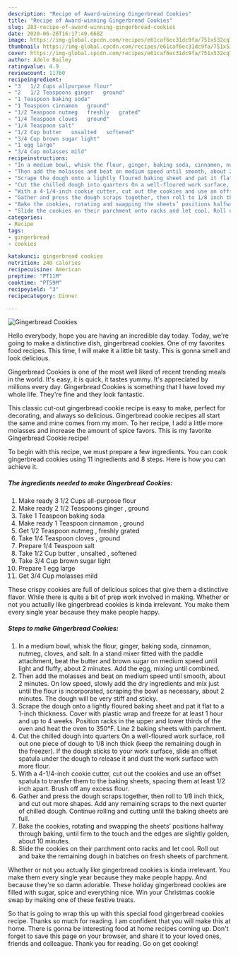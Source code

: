 ```yaml
---
description: "Recipe of Award-winning Gingerbread Cookies"
title: "Recipe of Award-winning Gingerbread Cookies"
slug: 283-recipe-of-award-winning-gingerbread-cookies
date: 2020-06-26T16:17:49.668Z
image: https://img-global.cpcdn.com/recipes/e61caf6ec31dc9fa/751x532cq70/gingerbread-cookies-recipe-main-photo.jpg
thumbnail: https://img-global.cpcdn.com/recipes/e61caf6ec31dc9fa/751x532cq70/gingerbread-cookies-recipe-main-photo.jpg
cover: https://img-global.cpcdn.com/recipes/e61caf6ec31dc9fa/751x532cq70/gingerbread-cookies-recipe-main-photo.jpg
author: Adele Bailey
ratingvalue: 4.9
reviewcount: 11760
recipeingredient:
- "3   1/2 Cups allpurpose flour"
- "2   1/2 Teaspoons ginger   ground"
- "1 Teaspoon baking soda"
- "1 Teaspoon cinnamon   ground"
- "1/2 Teaspoon nutmeg   freshly   grated"
- "1/4 Teaspoon cloves   ground"
- "1/4 Teaspoon salt"
- "1/2 Cup butter   unsalted   softened"
- "3/4 Cup brown sugar light"
- "1 egg large"
- "3/4 Cup molasses mild"
recipeinstructions:
- "In a medium bowl, whisk the flour, ginger, baking soda, cinnamon, nutmeg, cloves, and salt. In a stand mixer fitted with the paddle attachment, beat the butter and brown sugar on medium speed until light and fluffy, about 2 minutes. Add the egg, mixing until combined."
- "Then add the molasses and beat on medium speed until smooth, about 2 minutes. On low speed, slowly add the dry ingredients and mix just until the flour is incorporated, scraping the bowl as necessary, about 2 minutes. The dough will be very stiff and sticky."
- "Scrape the dough onto a lightly floured baking sheet and pat it flat to a 1-inch thickness. Cover with plastic wrap and freeze for at least 1 hour and up to 4 weeks. Position racks in the upper and lower thirds of the oven and heat the oven to 350°F. Line 2 baking sheets with parchment."
- "Cut the chilled dough into quarters On a well-floured work surface, roll out one piece of dough to 1/8 inch thick (keep the remaining dough in the freezer). If the dough sticks to your work surface, slide an offset spatula under the dough to release it and dust the work surface with more flour."
- "With a 4-1/4-inch cookie cutter, cut out the cookies and use an offset spatula to transfer them to the baking sheets, spacing them at least 1/2 inch apart. Brush off any excess flour."
- "Gather and press the dough scraps together, then roll to 1/8 inch thick, and cut out more shapes. Add any remaining scraps to the next quarter of chilled dough. Continue rolling and cutting until the baking sheets are full."
- "Bake the cookies, rotating and swapping the sheets’ positions halfway through baking, until firm to the touch and the edges are slightly golden, about 10 minutes."
- "Slide the cookies on their parchment onto racks and let cool. Roll out and bake the remaining dough in batches on fresh sheets of parchment."
categories:
- Recipe
tags:
- gingerbread
- cookies

katakunci: gingerbread cookies 
nutrition: 240 calories
recipecuisine: American
preptime: "PT11M"
cooktime: "PT59M"
recipeyield: "3"
recipecategory: Dinner

---
```



![Gingerbread Cookies](https://img-global.cpcdn.com/recipes/e61caf6ec31dc9fa/751x532cq70/gingerbread-cookies-recipe-main-photo.jpg)

Hello everybody, hope you are having an incredible day today. Today, we're going to make a distinctive dish, gingerbread cookies. One of my favorites food recipes. This time, I will make it a little bit tasty. This is gonna smell and look delicious.

Gingerbread Cookies is one of the most well liked of recent trending meals in the world. It's easy, it is quick, it tastes yummy. It's appreciated by millions every day. Gingerbread Cookies is something that I have loved my whole life. They're fine and they look fantastic.

This classic cut-out gingerbread cookie recipe is easy to make, perfect for decorating, and always so delicious. Gingerbread cookie recipes all start the same and mine comes from my mom. To her recipe, I add a little more molasses and increase the amount of spice favors. This is my favorite Gingerbread Cookie recipe!


To begin with this recipe, we must prepare a few ingredients. You can cook gingerbread cookies using 11 ingredients and 8 steps. Here is how you can achieve it.

<!--inarticleads1-->

##### The ingredients needed to make Gingerbread Cookies:

1. Make ready 3   1/2 Cups all-purpose flour
1. Make ready 2   1/2 Teaspoons ginger ,  ground
1. Take 1 Teaspoon baking soda
1. Make ready 1 Teaspoon cinnamon ,  ground
1. Get 1/2 Teaspoon nutmeg ,  freshly   grated
1. Take 1/4 Teaspoon cloves ,  ground
1. Prepare 1/4 Teaspoon salt
1. Take 1/2 Cup butter ,  unsalted ,  softened
1. Take 3/4 Cup brown sugar light
1. Prepare 1 egg large
1. Get 3/4 Cup molasses mild


These crispy cookies are full of delicious spices that give them a distinctive flavor. While there is quite a bit of prep work involved in making. Whether or not you actually like gingerbread cookies is kinda irrelevant. You make them every single year because they make people happy. 

<!--inarticleads2-->

##### Steps to make Gingerbread Cookies:

1. In a medium bowl, whisk the flour, ginger, baking soda, cinnamon, nutmeg, cloves, and salt. In a stand mixer fitted with the paddle attachment, beat the butter and brown sugar on medium speed until light and fluffy, about 2 minutes. Add the egg, mixing until combined.
1. Then add the molasses and beat on medium speed until smooth, about 2 minutes. On low speed, slowly add the dry ingredients and mix just until the flour is incorporated, scraping the bowl as necessary, about 2 minutes. The dough will be very stiff and sticky.
1. Scrape the dough onto a lightly floured baking sheet and pat it flat to a 1-inch thickness. Cover with plastic wrap and freeze for at least 1 hour and up to 4 weeks. Position racks in the upper and lower thirds of the oven and heat the oven to 350°F. Line 2 baking sheets with parchment.
1. Cut the chilled dough into quarters On a well-floured work surface, roll out one piece of dough to 1/8 inch thick (keep the remaining dough in the freezer). If the dough sticks to your work surface, slide an offset spatula under the dough to release it and dust the work surface with more flour.
1. With a 4-1/4-inch cookie cutter, cut out the cookies and use an offset spatula to transfer them to the baking sheets, spacing them at least 1/2 inch apart. Brush off any excess flour.
1. Gather and press the dough scraps together, then roll to 1/8 inch thick, and cut out more shapes. Add any remaining scraps to the next quarter of chilled dough. Continue rolling and cutting until the baking sheets are full.
1. Bake the cookies, rotating and swapping the sheets’ positions halfway through baking, until firm to the touch and the edges are slightly golden, about 10 minutes.
1. Slide the cookies on their parchment onto racks and let cool. Roll out and bake the remaining dough in batches on fresh sheets of parchment.


Whether or not you actually like gingerbread cookies is kinda irrelevant. You make them every single year because they make people happy. And because they&#39;re so damn adorable. These holiday gingerbread cookies are filled with sugar, spice and everything nice. Win your Christmas cookie swap by making one of these festive treats. 

So that is going to wrap this up with this special food gingerbread cookies recipe. Thanks so much for reading. I am confident that you will make this at home. There is gonna be interesting food at home recipes coming up. Don't forget to save this page on your browser, and share it to your loved ones, friends and colleague. Thank you for reading. Go on get cooking!
